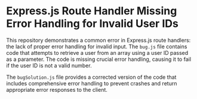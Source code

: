 # Express.js Route Handler Missing Error Handling for Invalid User IDs

This repository demonstrates a common error in Express.js route handlers:  the lack of proper error handling for invalid input.  The `bug.js` file contains code that attempts to retrieve a user from an array using a user ID passed as a parameter.  The code is missing crucial error handling, causing it to fail if the user ID is not a valid number.

The `bugSolution.js` file provides a corrected version of the code that includes comprehensive error handling to prevent crashes and return appropriate error responses to the client.